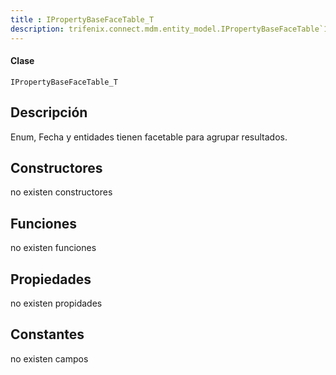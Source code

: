 ```yaml
---
title : IPropertyBaseFaceTable_T
description: trifenix.connect.mdm.entity_model.IPropertyBaseFaceTable`1
---
```




<CodeBlock slots = 'heading, code' repeat = '1' languages = 'C#' />

#### Clase
```
IPropertyBaseFaceTable_T
```

## Descripción
Enum, Fecha y entidades tienen facetable para agrupar resultados.
## Constructores

no existen constructores


## Funciones

no existen funciones

## Propiedades

no existen propidades

## Constantes
no existen campos

